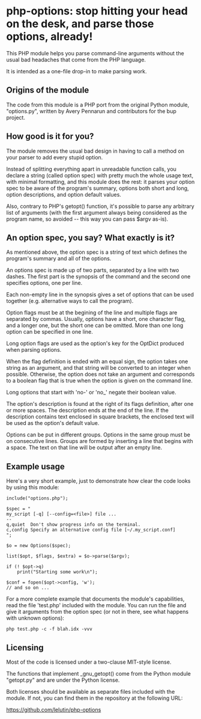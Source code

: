 
php-options: stop hitting your head on the desk, and parse those options, already!
==================================================================================

This PHP module helps you parse command-line arguments without the usual bad
headaches that come from the PHP language.

It is intended as a one-file drop-in to make parsing work.

Origins of the module
---------------------

The code from this module is a PHP port from the original Python module,
"options.py", written by Avery Pennarun and contributors for the bup project.

How good is it for you?
-----------------------

The module removes the usual bad design in having to call a method on your
parser to add every stupid option.

Instead of splitting everything apart in unreadable function calls, you declare
a string (called option spec) with pretty much the whole usage text, with
minimal formatting, and this module does the rest: it parses your option spec
to be aware of the program's summary, options both short and long, option
descriptions, and option default values.

Also, contrary to PHP's getopt() function, it's possible to parse any arbitrary
list of arguments (with the first argument always being considered as the
program name, so avoided -- this way you can pass $argv as-is).

An option spec, you say? What exactly is it?
--------------------------------------------

As mentioned above, the option spec is a string of text which defines the
program's summary and all of the options.

An options spec is made up of two parts, separated by a line with two dashes.
The first part is the synopsis of the command and the second one specifies
options, one per line.

Each non-empty line in the synopsis gives a set of options that can be used
together (e.g. alternative ways to call the program).

Option flags must be at the begining of the line and multiple flags are
separated by commas. Usually, options have a short, one character flag, and a
longer one, but the short one can be omitted. More than one long option can be
specified in one line.

Long option flags are used as the option's key for the OptDict produced when
parsing options.

When the flag definition is ended with an equal sign, the option takes
one string as an argument, and that string will be converted to an
integer when possible. Otherwise, the option does not take an argument
and corresponds to a boolean flag that is true when the option is
given on the command line.

Long options that start with 'no-' or 'no\_' negate their boolean value.

The option's description is found at the right of its flags definition, after
one or more spaces. The description ends at the end of the line. If the
description contains text enclosed in square brackets, the enclosed text will
be used as the option's default value.

Options can be put in different groups. Options in the same group must be on
consecutive lines. Groups are formed by inserting a line that begins with a
space. The text on that line will be output after an empty line.

Example usage
-------------

Here's a very short example, just to demonstrate how clear the code looks by
using this module:

    include("options.php");
    
    $spec = "
    my_script [-q] [--config=<file>] file ...
    --
    q,quiet  Don't show progress info on the terminal.
    c,config Specify an alternative config file [~/.my_script.conf]
    ";
    
    $o = new Options($spec);
    
    list($opt, $flags, $extra) = $o->parse($argv);
    
    if (! $opt->q)
        print("Starting some work\n");
    
    $conf = fopen($opt->config, 'w');
    // and so on ...

For a more complete example that documents the module's capabilities, read the
file 'test.php' included with the module. You can run the file and give it
arguments from the option spec (or not in there, see what happens with unknown
options):

    php test.php -c -f blah.idx -vvv

Licensing
---------

Most of the code is licensed under a two-clause MIT-style license.

The functions that implement \_gnu\_getopt() come from the Python module
"getopt.py" and are under the Python license.

Both licenses should be available as separate files included with the module.
If not, you can find them in the repository at the following URL:

https://github.com/lelutin/php-options

